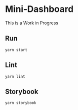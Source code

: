# Mini-Dashboard

This is a Work in Progress

## Run

`yarn start`

## Lint

`yarn lint`

## Storybook

`yarn storybook`
